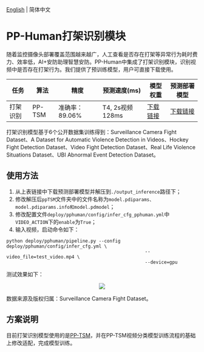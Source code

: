 [English](fight_recognition_en.md) | 简体中文

# PP-Human打架识别模块

随着监控摄像头部署覆盖范围越来越广，人工查看是否存在打架等异常行为耗时费力、效率低，AI+安防助理智慧安防。PP-Human中集成了打架识别模块，识别视频中是否存在打架行为。我们提供了预训练模型，用户可直接下载使用。

| 任务 | 算法 | 精度 | 预测速度(ms) | 模型权重 | 预测部署模型 |
| ---- | ---- | ---------- | ---- | ---- | ---------- |
|  打架识别 | PP-TSM | 准确率：89.06% | T4, 2s视频128ms | [下载链接](https://videotag.bj.bcebos.com/PaddleVideo-release2.3/ppTSM_fight.pdparams) | [下载链接](https://videotag.bj.bcebos.com/PaddleVideo-release2.3/ppTSM_fight.zip) |

打架识别模型基于6个公开数据集训练得到：Surveillance Camera Fight Dataset、A Dataset for Automatic Violence Detection in Videos、Hockey Fight Detection Dataset、Video Fight Detection Dataset、Real Life Violence Situations Dataset、UBI Abnormal Event Detection Dataset。

## 使用方法
1. 从上表链接中下载预测部署模型并解压到`./output_inference`路径下；
2. 修改解压后`ppTSM`文件夹中的文件名称为`model.pdiparams、model.pdiparams.info和model.pdmodel`；
3. 修改配置文件`deploy/pphuman/config/infer_cfg_pphuman.yml`中`VIDEO_ACTION`下的`enable`为`True`；
4. 输入视频，启动命令如下：
```
python deploy/pphuman/pipeline.py --config deploy/pphuman/config/infer_cfg.yml \
                                                   --video_file=test_video.mp4 \
                                                   --device=gpu
```

测试效果如下：

<div width="1000" align="center">
  <img src="./images/fight_demo.gif"/>
</div>

数据来源及版权归属：Surveillance Camera Fight Dataset。

## 方案说明

目前打架识别模型使用的是[PP-TSM](https://github.com/PaddlePaddle/PaddleVideo/blob/develop/docs/zh-CN/model_zoo/recognition/pp-tsm.md)，并在PP-TSM视频分类模型训练流程的基础上修改适配，完成模型训练。
